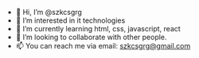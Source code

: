 - 👋 Hi, I’m @szkcsgrg
- 👀 I’m interested in it technologies
- 🌱 I’m currently learning html, css, javascript, react
- 💞️ I’m looking to collaborate with other people.
- 📫 You can reach me via email: szkcsgrg@gmail.com

<!---
szkcsgrg/szkcsgrg is a ✨ special ✨ repository because its `README.md` (this file) appears on your GitHub profile.
You can click the Preview link to take a look at your changes.
--->
